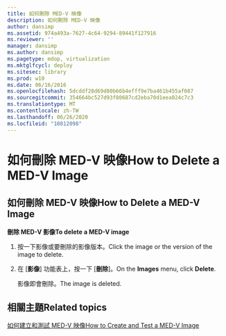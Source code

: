 ```yaml
---
title: 如何刪除 MED-V 映像
description: 如何刪除 MED-V 映像
author: dansimp
ms.assetid: 974a493a-7627-4c64-9294-89441f127916
ms.reviewer: ''
manager: dansimp
ms.author: dansimp
ms.pagetype: mdop, virtualization
ms.mktglfcycl: deploy
ms.sitesec: library
ms.prod: w10
ms.date: 06/16/2016
ms.openlocfilehash: 5dcddf28d69d80b66b4efff9e7ba461b455af087
ms.sourcegitcommit: 354664bc527d93f80687cd2eba70d1eea024c7c3
ms.translationtype: MT
ms.contentlocale: zh-TW
ms.lasthandoff: 06/26/2020
ms.locfileid: "10812098"
---
```

# <span data-ttu-id="5cb3c-103">如何刪除 MED-V 映像</span><span class="sxs-lookup"><span data-stu-id="5cb3c-103">How to Delete a MED-V Image</span></span>


## <a href="" id="bkmk-deletinganimage"></a><span data-ttu-id="5cb3c-104">如何刪除 MED-V 映像</span><span class="sxs-lookup"><span data-stu-id="5cb3c-104">How to Delete a MED-V Image</span></span>


**<span data-ttu-id="5cb3c-105">刪除 MED-V 影像</span><span class="sxs-lookup"><span data-stu-id="5cb3c-105">To delete a MED-V image</span></span>**

1.  <span data-ttu-id="5cb3c-106">按一下影像或要刪除的影像版本。</span><span class="sxs-lookup"><span data-stu-id="5cb3c-106">Click the image or the version of the image to delete.</span></span>

2.  <span data-ttu-id="5cb3c-107">在 [**影像**] 功能表上，按一下 [**刪除**]。</span><span class="sxs-lookup"><span data-stu-id="5cb3c-107">On the **Images** menu, click **Delete**.</span></span>

    <span data-ttu-id="5cb3c-108">影像即會刪除。</span><span class="sxs-lookup"><span data-stu-id="5cb3c-108">The image is deleted.</span></span>

## <span data-ttu-id="5cb3c-109">相關主題</span><span class="sxs-lookup"><span data-stu-id="5cb3c-109">Related topics</span></span>


[<span data-ttu-id="5cb3c-110">如何建立和測試 MED-V 映像</span><span class="sxs-lookup"><span data-stu-id="5cb3c-110">How to Create and Test a MED-V Image</span></span>](how-to-create-and-test-a-med-v-image.md)

 

 





